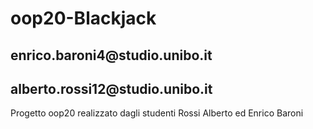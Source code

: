 <h1> oop20-Blackjack </h1>
<h2>enrico.baroni4@studio.unibo.it</h2>
<h2>alberto.rossi12@studio.unibo.it</h2>
<p>Progetto oop20 realizzato dagli studenti Rossi Alberto ed Enrico Baroni</p>
